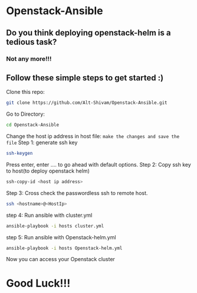 # Openstack-Ansible
## Do you think deploying openstack-helm is a tedious task?

### Not any more!!!

## Follow these simple steps to get started :)
Clone this repo:
```bash
git clone https://github.com/Alt-Shivam/Openstack-Ansible.git
```
Go to Directory:
```bash
cd Openstack-Ansible
```
Change the host ip address in host file:
``make the changes and save the file``
Step 1: generate ssh key
```bash
ssh-keygen
```
Press enter, enter .... to go ahead with default options.
Step 2: Copy ssh key to host(to deploy openstack helm)
```bash
ssh-copy-id <host ip address>
```
Step 3: Cross check the passwordless ssh to remote host.
```bash
ssh <hostname>@<HostIp>
```
step 4: Run ansible with cluster.yml
```bash
ansible-playbook -i hosts cluster.yml
```
step 5: Run ansible with Openstack-helm.yml
```bash
ansible-playbook -i hosts Openstack-helm.yml
```
Now you can access your Openstack cluster

# Good Luck!!!
